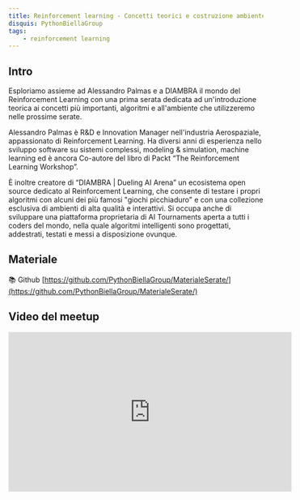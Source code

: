 ```yaml
---
title: Reinforcement learning - Concetti teorici e costruzione ambiente
disquis: PythonBiellaGroup
tags:
    - reinforcement learning
---
```


## Intro

Esploriamo assieme ad Alessandro Palmas e a DIAMBRA il mondo del Reinforcement Learning con una prima serata dedicata ad un'introduzione teorica ai concetti più importanti, algoritmi e all'ambiente che utilizzeremo nelle prossime serate.

Alessandro Palmas è R&D e Innovation Manager nell'industria Aerospaziale, appassionato di Reinforcement Learning.
Ha diversi anni di esperienza nello sviluppo software su sistemi complessi, modeling & simulation, machine learning ed è ancora Co-autore del libro di Packt “The Reinforcement Learning Workshop”.

È inoltre creatore di “DIAMBRA | Dueling AI Arena” un ecosistema open source dedicato al Reinforcement Learning, che consente di testare i propri algoritmi con alcuni dei più famosi "giochi picchiaduro" e con una collezione esclusiva di ambienti di alta qualità e interattivi. Si occupa anche di sviluppare una piattaforma proprietaria di AI Tournaments aperta a tutti i coders del mondo, nella quale algoritmi intelligenti sono progettati, addestrati, testati e messi a disposizione ovunque.

## Materiale

📚 Github [https://github.com/PythonBiellaGroup/MaterialeSerate/](https://github.com/PythonBiellaGroup/MaterialeSerate/)

## Video del meetup
<iframe width="560" height="315" src="https://www.youtube.com/embed/5FTvGF_mW1g?si=ogG64gH0sgl3yEFc" title="YouTube video player" frameborder="0" allow="accelerometer; autoplay; clipboard-write; encrypted-media; gyroscope; picture-in-picture; web-share" allowfullscreen></iframe>